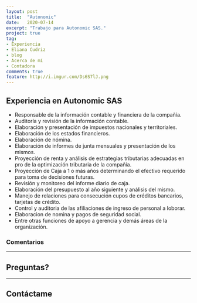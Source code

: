 ```yaml
---
layout: post
title:  "Autonomic"
date:   2020-07-14
excerpt: "Trabajo para Autonomic SAS."
project: true
tag:
- Experiencia
- Eliana Cudriz
- blog
- Acerca de mí
- Contadora
comments: true
feature: http://i.imgur.com/Ds6S7lJ.png
---
```



## Experiencia en Autonomic SAS
* Responsable de la información contable y financiera de la compañía.
* Auditoría y revisión de la información contable.
* Elaboración y presentación de impuestos nacionales y territoriales.
* Elaboración de los estados financieros.
* Elaboración de nómina.
* Elaboración de informes de junta mensuales y presentación de los mismos.
* Proyección de renta y análisis de estrategias tributarias adecuadas en pro de la optimización tributaria de la compañía.
* Proyección de Caja a 1 o más años determinando el efectivo requerido para toma de decisiones futuras.
* Revisión y monitoreo del informe diario de caja.
* Elaboración del presupuesto al año siguiente y análisis del mismo.
* Manejo de relaciones para consecución cupos de créditos bancarios, tarjetas de crédito.
* Control y auditoria de las afiliaciones de ingreso de personal a loborar.
* Elaboracion de nomina y pagos de seguridad social.
* Entre otras funciones de apoyo a gerencia y demás áreas de la organización.



### Comentarios


---

## Preguntas?



---

## Contáctame
